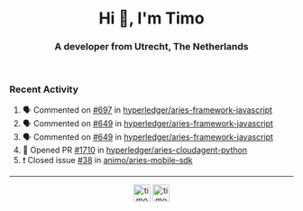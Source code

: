 <h1 align="center">Hi 👋, I'm Timo</h1>
<h3 align="center">A developer from Utrecht, The Netherlands</h3>
<br/>
<!-- https://github.com/rahuldkjain/github-profile-readme-generator --!>

<!--  <p align="left"><img src="https://github-readme-stats.vercel.app/api?username=timoglastra&show_icons=true&count_private=true&" alt="timoglastra" /></p> --!>

<!--
Github language stats
<p align="left"><img src="https://github-readme-stats.vercel.app/api/top-langs/?username=timoglastra&layout=compact" alt="timoglastra" /><p>
-->

<!-- Codestats language stats -->
<!-- <p align="left"><img src="https://codestats-readme.vercel.app/api/top-langs/?username=timoglastra&layout=compact&language_count=12" alt="timoglastra" /><p>    --!>
  
<h3>Recent Activity</h3>

<!--START_SECTION:activity-->
1. 🗣 Commented on [#697](https://github.com/hyperledger/aries-framework-javascript/issues/697) in [hyperledger/aries-framework-javascript](https://github.com/hyperledger/aries-framework-javascript)
2. 🗣 Commented on [#649](https://github.com/hyperledger/aries-framework-javascript/issues/649) in [hyperledger/aries-framework-javascript](https://github.com/hyperledger/aries-framework-javascript)
3. 🗣 Commented on [#649](https://github.com/hyperledger/aries-framework-javascript/issues/649) in [hyperledger/aries-framework-javascript](https://github.com/hyperledger/aries-framework-javascript)
4. 💪 Opened PR [#1710](https://github.com/hyperledger/aries-cloudagent-python/pull/1710) in [hyperledger/aries-cloudagent-python](https://github.com/hyperledger/aries-cloudagent-python)
5. ❗️ Closed issue [#38](https://github.com/animo/aries-mobile-sdk/issues/38) in [animo/aries-mobile-sdk](https://github.com/animo/aries-mobile-sdk)
<!--END_SECTION:activity-->

---

<p align="center">
<a href="https://twitter.com/timoglastra" target="blank"><img align="center" src="https://cdn.jsdelivr.net/npm/simple-icons@3.0.1/icons/twitter.svg" alt="timoglastra" height="30" width="30" /></a>
<a href="https://linkedin.com/in/timoglastra" target="blank"><img align="center" src="https://cdn.jsdelivr.net/npm/simple-icons@3.0.1/icons/linkedin.svg" alt="timoglastra" height="30" width="30" /></a>
</p>



